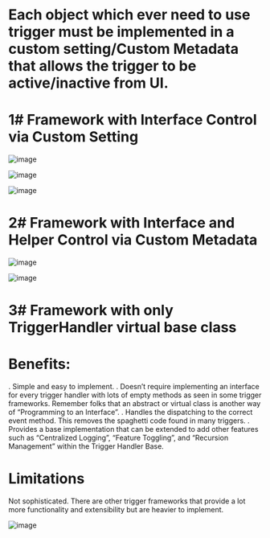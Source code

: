 # Each object which ever need to use trigger must be implemented in a custom setting/Custom Metadata that allows the trigger to be active/inactive from UI.

# 1# Framework with Interface Control via Custom Setting

![image](https://user-images.githubusercontent.com/56535937/204997306-d645697d-aed7-4cf5-828d-769795cfe1dc.png)


![image](https://user-images.githubusercontent.com/56535937/204997109-d5b8d32d-3796-42a4-a734-c77ceb9fa063.png)

![image](https://user-images.githubusercontent.com/56535937/204997024-58e3d44b-75c7-4da2-b361-1d27ba312341.png)

# 2# Framework with Interface and Helper Control via Custom Metadata

![image](https://user-images.githubusercontent.com/56535937/205012272-2bb48a6b-f2e7-4621-9e88-acd48dbdadf5.png)

![image](https://user-images.githubusercontent.com/56535937/205012365-f6649921-e973-49e8-ae4c-75f3d3a1f5c6.png)

# 3# Framework with only TriggerHandler virtual base class
# Benefits:
. Simple and easy to implement.
. Doesn’t require implementing an interface for every trigger handler with lots of empty methods as seen in some trigger frameworks. Remember folks that an abstract or virtual class is another way of “Programming to an Interface”.
. Handles the dispatching to the correct event method. This removes the spaghetti code found in many triggers.
. Provides a base implementation that can be extended to add other features such as “Centralized Logging”, “Feature Toggling”, and “Recursion Management” within the  Trigger Handler Base.

# Limitations
Not sophisticated. There are other trigger frameworks that provide a lot more functionality and extensibility but are heavier to implement.

![image](https://user-images.githubusercontent.com/56535937/205292535-d5a791df-df82-4523-ac5b-b417e9494a22.png)

